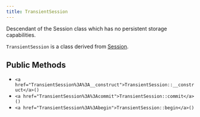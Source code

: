 ```yaml
---
title: TransientSession
---
```


Descendant of the Session class which has no persistent storage capabilities.

`TransientSession` is a class derived from <a href="Session">Session</a>.

## Public Methods

* `<a href="TransientSession%3A%3A__construct">TransientSession::__construct</a>()`
* `<a href="TransientSession%3A%3Acommit">TransientSession::commit</a>()`
* `<a href="TransientSession%3A%3Abegin">TransientSession::begin</a>()`

